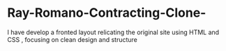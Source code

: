 # Ray-Romano-Contracting-Clone-
I have develop a fronted layout relicating the original site using HTML and CSS , focusing on clean design and structure
